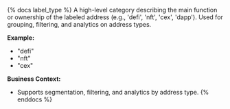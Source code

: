 {% docs label_type %}
A high-level category describing the main function or ownership of the labeled address (e.g., 'defi', 'nft', 'cex', 'dapp'). Used for grouping, filtering, and analytics on address types.

**Example:**
- "defi"
- "nft"
- "cex"

**Business Context:**
- Supports segmentation, filtering, and analytics by address type.
{% enddocs %} 